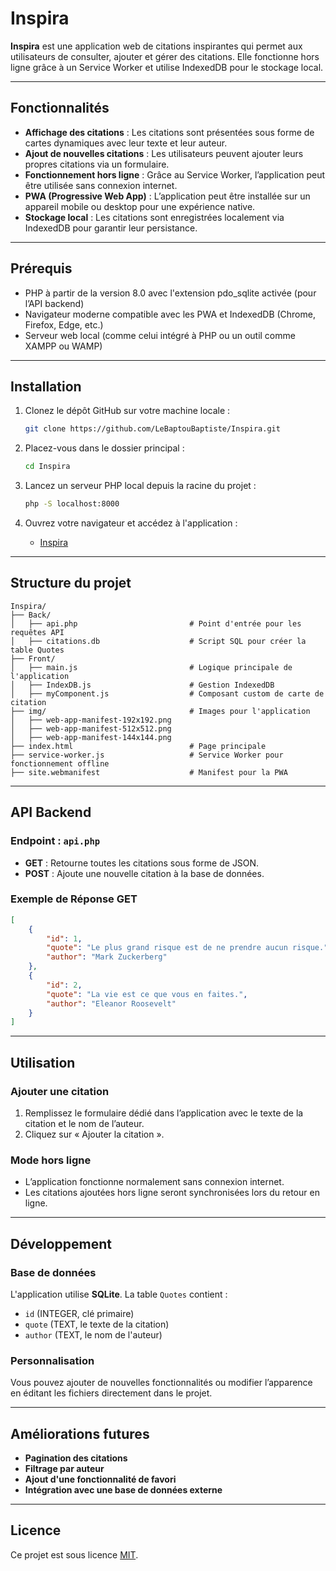 # Inspira

**Inspira** est une application web de citations inspirantes qui permet aux utilisateurs de consulter, ajouter et gérer des citations. Elle fonctionne hors ligne grâce à un Service Worker et utilise IndexedDB pour le stockage local.

---

## Fonctionnalités

- **Affichage des citations** : Les citations sont présentées sous forme de cartes dynamiques avec leur texte et leur auteur.
- **Ajout de nouvelles citations** : Les utilisateurs peuvent ajouter leurs propres citations via un formulaire.
- **Fonctionnement hors ligne** : Grâce au Service Worker, l’application peut être utilisée sans connexion internet.
- **PWA (Progressive Web App)** : L’application peut être installée sur un appareil mobile ou desktop pour une expérience native.
- **Stockage local** : Les citations sont enregistrées localement via IndexedDB pour garantir leur persistance.

---

## Prérequis

- PHP à partir de la version 8.0 avec l'extension pdo_sqlite activée (pour l’API backend)
- Navigateur moderne compatible avec les PWA et IndexedDB (Chrome, Firefox, Edge, etc.)
- Serveur web local (comme celui intégré à PHP ou un outil comme XAMPP ou WAMP)

---

## Installation

1. Clonez le dépôt GitHub sur votre machine locale :
   ```bash
   git clone https://github.com/LeBaptouBaptiste/Inspira.git
   ```

2. Placez-vous dans le dossier principal :
   ```bash
   cd Inspira
   ```

3. Lancez un serveur PHP local depuis la racine du projet :
   ```bash
   php -S localhost:8000
   ```

4. Ouvrez votre navigateur et accédez à l'application :
   - [Inspira](http://localhost:8000)

---

## Structure du projet

```
Inspira/
├── Back/
│   ├── api.php                         # Point d'entrée pour les requêtes API
│   ├── citations.db                    # Script SQL pour créer la table Quotes
├── Front/             
│   ├── main.js                         # Logique principale de l'application
│   ├── IndexDB.js                      # Gestion IndexedDB
│   ├── myComponent.js                  # Composant custom de carte de citation
├── img/                                # Images pour l'application
│   ├── web-app-manifest-192x192.png
│   ├── web-app-manifest-512x512.png
│   ├── web-app-manifest-144x144.png
├── index.html                          # Page principale
├── service-worker.js                   # Service Worker pour fonctionnement offline
├── site.webmanifest                    # Manifest pour la PWA
```

---

## API Backend

### Endpoint : `api.php`

- **GET** : Retourne toutes les citations sous forme de JSON.
- **POST** : Ajoute une nouvelle citation à la base de données.

### Exemple de Réponse GET
```json
[
    {
        "id": 1,
        "quote": "Le plus grand risque est de ne prendre aucun risque.",
        "author": "Mark Zuckerberg"
    },
    {
        "id": 2,
        "quote": "La vie est ce que vous en faites.",
        "author": "Eleanor Roosevelt"
    }
]
```

---

## Utilisation

### Ajouter une citation
1. Remplissez le formulaire dédié dans l’application avec le texte de la citation et le nom de l’auteur.
2. Cliquez sur « Ajouter la citation ».

### Mode hors ligne
- L’application fonctionne normalement sans connexion internet.
- Les citations ajoutées hors ligne seront synchronisées lors du retour en ligne.

---

## Développement

### Base de données
L'application utilise **SQLite**. La table `Quotes` contient :
- `id` (INTEGER, clé primaire)
- `quote` (TEXT, le texte de la citation)
- `author` (TEXT, le nom de l'auteur)

### Personnalisation
Vous pouvez ajouter de nouvelles fonctionnalités ou modifier l’apparence en éditant les fichiers directement dans le projet.

---

## Améliorations futures

- **Pagination des citations**
- **Filtrage par auteur**
- **Ajout d'une fonctionnalité de favori**
- **Intégration avec une base de données externe**

---

## Licence

Ce projet est sous licence [MIT](LICENSE).

